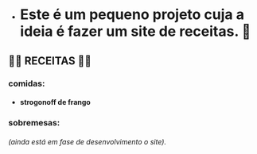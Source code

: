  - # Este é um pequeno projeto cuja a ideia  é fazer um site de receitas. 🍪

  ## 👩‍🍳 RECEITAS 👩‍🍳
  ### comidas:
  - #### strogonoff de frango
  ### sobremesas:



   ###### (ainda está em fase de desenvolvimento o site).